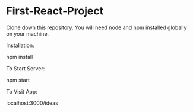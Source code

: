 # First-React-Project

Clone down this repository. You will need node and npm installed globally on your machine.

Installation:

npm install

To Start Server:

npm start

To Visit App:

localhost:3000/ideas
